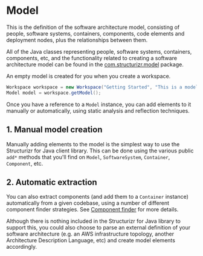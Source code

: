 # Model

This is the definition of the software architecture model, consisting of people, software systems, containers, components, code elements and deployment nodes, plus the relationships between them.

All of the Java classes representing people, software systems, containers, components, etc, and the functionality related to creating a software architecture model can be found in the [com.structurizr.model](https://github.com/structurizr/java/tree/master/structurizr-core/src/com/structurizr/model) package.

An empty model is created for you when you create a workspace.

```java
Workspace workspace = new Workspace("Getting Started", "This is a model of my software system.");
Model model = workspace.getModel();
```

Once you have a reference to a ```Model``` instance, you can add elements to it manually or automatically, using static analysis and reflection techniques.

## 1. Manual model creation

Manually adding elements to the model is the simplest way to use the Structurizr for Java client library. This can be done using the various public ```add*``` methods that you'll find on ```Model```, ```SoftwareSystem```, ```Container```, ```Component```, etc.

## 2. Automatic extraction

You can also extract components (and add them to a ```Container``` instance) automatically from a given codebase, using a number of different component finder strategies. See [Component finder](https://github.com/structurizr/java-extensions/blob/master/docs/component-finder.md) for more details.

Although there is nothing included in the Structurizr for Java library to support this, you could also choose to parse an external definition of your software architecture (e.g. an AWS infrastructure topology, another Architecture Description Language, etc) and create model elements accordingly.